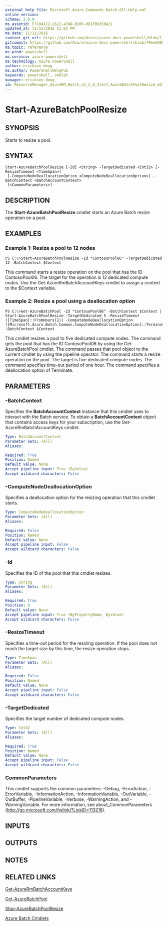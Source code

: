 ```yaml
---
external help file: Microsoft.Azure.Commands.Batch.dll-Help.xml
online version: 
schema: 2.0.0
ms.assetid: F71041C2-C622-47AD-B106-081FB93E0A21
updated_at: 11/11/2016 11:03 PM
ms.date: 11/11/2016
content_git_url: https://github.com/Azure/azure-docs-powershell/blob/live/azureps-cmdlets-docs/ResourceManager/AzureRM.Batch/v2.2.0/Start-AzureBatchPoolResize.md
gitcommit: https://github.com/Azure/azure-docs-powershell/blob/79eeb985ea480979357fb4695832a0c3d29a48bf/azureps-cmdlets-docs/ResourceManager/AzureRM.Batch/v2.2.0/Start-AzureBatchPoolResize.md
ms.topic: reference
ms.prod: powershell
ms.service: azure-powershell
ms.technology: Azure PowerShell
author: erickson-doug
ms.author: PowerShellHelpPub
keywords: powershell, cmdlet
manager: erickson-doug
id: ResourceManager_AzureRM_Batch_v2_2_0_Start_AzureBatchPoolResize_md
---
```


# Start-AzureBatchPoolResize

## SYNOPSIS
Starts to resize a pool.

## SYNTAX

```
Start-AzureBatchPoolResize [-Id] <String> -TargetDedicated <Int32> [-ResizeTimeout <TimeSpan>]
 [-ComputeNodeDeallocationOption <ComputeNodeDeallocationOption>] -BatchContext <BatchAccountContext>
 [<CommonParameters>]
```

## DESCRIPTION
The **Start-AzureBatchPoolResize** cmdlet starts an Azure Batch resize operation on a pool.

## EXAMPLES

### Example 1: Resize a pool to 12 nodes
```
PS C:\>Start-AzureBatchPoolResize -Id "ContosoPool06" -TargetDedicated 12 -BatchContext $Context
```

This command starts a resize operation on the pool that has the ID ContosoPool06.
The target for the operation is 12 dedicated compute nodes.
Use the Get-AzureRmBatchAccountKeys cmdlet to assign a context to the $Context variable.

### Example 2: Resize a pool using a deallocation option
```
PS C:\>Get-AzureBatchPool -Id "ContosoPool06" -BatchContext $Context | Start-AzureBatchPoolResize -TargetDedicated 5 -ResizeTimeout ([TimeSpan]::FromHours(1)) -ComputeNodeDeallocationOption ([Microsoft.Azure.Batch.Common.ComputeNodeDeallocationOption]::Terminate) -BatchContext $Context
```

This cmdlet resizes a pool to five dedicated compute nodes.
The command gets the pool that has the ID ContosoPool06 by using the Get-AzureBatchPool cmdlet.
The command passes that pool object to the current cmdlet by using the pipeline operator.
The command starts a resize operation on the pool.
The target is five dedicated compute nodes.
The command specifies time-out period of one hour.
The command specifies a deallocation option of Terminate.

## PARAMETERS

### -BatchContext
Specifies the **BatchAccountContext** instance that this cmdlet uses to interact with the Batch service.
To obtain a **BatchAccountContext** object that contains access keys for your subscription, use the Get-AzureRmBatchAccountKeys cmdlet.

```yaml
Type: BatchAccountContext
Parameter Sets: (All)
Aliases: 

Required: True
Position: Named
Default value: None
Accept pipeline input: True (ByValue)
Accept wildcard characters: False
```

### -ComputeNodeDeallocationOption
Specifies a deallocation option for the resizing operation that this cmdlet starts.

```yaml
Type: ComputeNodeDeallocationOption
Parameter Sets: (All)
Aliases: 

Required: False
Position: Named
Default value: None
Accept pipeline input: False
Accept wildcard characters: False
```

### -Id
Specifies the ID of the pool that this cmdlet resizes.

```yaml
Type: String
Parameter Sets: (All)
Aliases: 

Required: True
Position: 0
Default value: None
Accept pipeline input: True (ByPropertyName, ByValue)
Accept wildcard characters: False
```

### -ResizeTimeout
Specifies a time-out period for the resizing operation.
If the pool does not reach the target size by this time, the resize operation stops.

```yaml
Type: TimeSpan
Parameter Sets: (All)
Aliases: 

Required: False
Position: Named
Default value: None
Accept pipeline input: False
Accept wildcard characters: False
```

### -TargetDedicated
Specifies the target number of dedicated compute nodes.

```yaml
Type: Int32
Parameter Sets: (All)
Aliases: 

Required: True
Position: Named
Default value: None
Accept pipeline input: False
Accept wildcard characters: False
```

### CommonParameters
This cmdlet supports the common parameters: -Debug, -ErrorAction, -ErrorVariable, -InformationAction, -InformationVariable, -OutVariable, -OutBuffer, -PipelineVariable, -Verbose, -WarningAction, and -WarningVariable. For more information, see about_CommonParameters (http://go.microsoft.com/fwlink/?LinkID=113216).

## INPUTS

## OUTPUTS

## NOTES

## RELATED LINKS

[Get-AzureRmBatchAccountKeys](xref:ResourceManager/AzureRM.Batch/v2.2.0/Get-AzureRmBatchAccountKeys.md)

[Get-AzureBatchPool](xref:ResourceManager/AzureRM.Batch/v2.2.0/Get-AzureBatchPool.md)

[Stop-AzureBatchPoolResize](xref:ResourceManager/AzureRM.Batch/v2.2.0/Stop-AzureBatchPoolResize.md)

[Azure Batch Cmdlets](xref:ResourceManager/AzureRM.Batch/v2.2.0/AzureRM.Batch.md)


